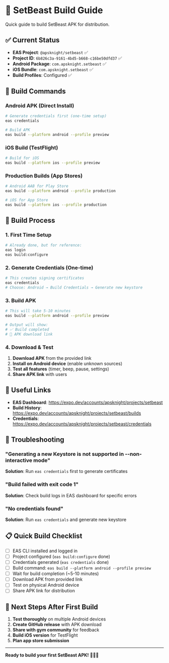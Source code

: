 # 🚀 SetBeast Build Guide

Quick guide to build SetBeast APK for distribution.

## ✅ **Current Status**
- **EAS Project**: `@apsknight/setbeast` ✅
- **Project ID**: `6b826c3a-9161-4bd5-b668-c16be50dfd37` ✅
- **Android Package**: `com.apsknight.setbeast` ✅
- **iOS Bundle**: `com.apsknight.setbeast` ✅
- **Build Profiles**: Configured ✅

## 🔧 **Build Commands**

### Android APK (Direct Install)
```bash
# Generate credentials first (one-time setup)
eas credentials

# Build APK
eas build --platform android --profile preview
```

### iOS Build (TestFlight)
```bash
# Build for iOS
eas build --platform ios --profile preview
```

### Production Builds (App Stores)
```bash
# Android AAB for Play Store
eas build --platform android --profile production

# iOS for App Store
eas build --platform ios --profile production
```

## 📱 **Build Process**

### 1. First Time Setup
```bash
# Already done, but for reference:
eas login
eas build:configure
```

### 2. Generate Credentials (One-time)
```bash
# This creates signing certificates
eas credentials
# Choose: Android → Build Credentials → Generate new keystore
```

### 3. Build APK
```bash
# This will take 5-10 minutes
eas build --platform android --profile preview

# Output will show:
# ✅ Build completed
# 📱 APK download link
```

### 4. Download & Test
1. **Download APK** from the provided link
2. **Install on Android device** (enable unknown sources)
3. **Test all features** (timer, beep, pause, settings)
4. **Share APK link** with users

## 🔗 **Useful Links**

- **EAS Dashboard**: https://expo.dev/accounts/apsknight/projects/setbeast
- **Build History**: https://expo.dev/accounts/apsknight/projects/setbeast/builds
- **Credentials**: https://expo.dev/accounts/apsknight/projects/setbeast/credentials

## 🐛 **Troubleshooting**

### "Generating a new Keystore is not supported in --non-interactive mode"
**Solution**: Run `eas credentials` first to generate certificates

### "Build failed with exit code 1"
**Solution**: Check build logs in EAS dashboard for specific errors

### "No credentials found"
**Solution**: Run `eas credentials` and generate new keystore

## 📋 **Quick Build Checklist**

- [ ] EAS CLI installed and logged in
- [ ] Project configured (`eas build:configure` done)
- [ ] Credentials generated (`eas credentials` done)
- [ ] Build command: `eas build --platform android --profile preview`
- [ ] Wait for build completion (~5-10 minutes)
- [ ] Download APK from provided link
- [ ] Test on physical Android device
- [ ] Share APK link for distribution

## 🎯 **Next Steps After First Build**

1. **Test thoroughly** on multiple Android devices
2. **Create GitHub release** with APK download
3. **Share with gym community** for feedback
4. **Build iOS version** for TestFlight
5. **Plan app store submission**

---

**Ready to build your first SetBeast APK!** 🏋️‍♂️📱
